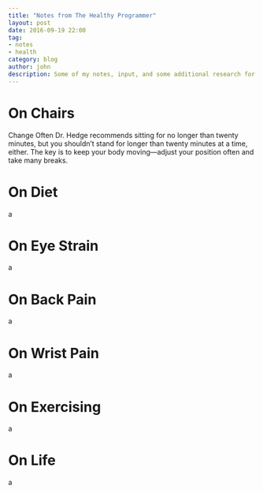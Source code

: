 ```yaml
---
title: "Notes from The Healthy Programmer"
layout: post
date: 2016-09-19 22:00
tag:
- notes
- health
category: blog
author: john
description: Some of my notes, input, and some additional research for the book, The Healthy Programmer by Joe Kutner.
---
```


# On Chairs
<p align="justify"></p>
Change Often Dr. Hedge recommends sitting for no longer than twenty minutes,
but you shouldn’t stand for longer than twenty minutes at a time,
either. The key is to keep your body moving—adjust your position often
and take many breaks.


# On Diet
<p align="justify"></p>a

# On Eye Strain
<p align="justify"></p>a

# On Back Pain
<p align="justify"></p>a

# On Wrist Pain
<p align="justify"></p>a

# On Exercising
<p align="justify"></p>a

# On Life
<p align="justify"></p>a
